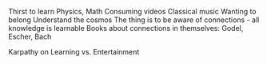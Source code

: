 Thirst to learn
Physics, Math
Consuming videos
Classical music
Wanting to belong
Understand the cosmos
The thing is to be aware of connections - all knowledge is learnable
Books about connections in themselves: Godel, Escher, Bach

Karpathy on Learning vs. Entertainment
